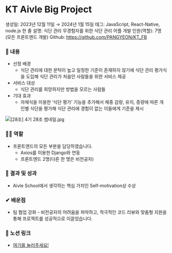 # KT Aivle Big Project

생성일: 2023년 12월 11일 → 2024년 1월 15일
태그: JavaScript, React-Native, node.js
한 줄 설명: 식단 관리 무경험자를 위한 식단 관리 어플
개발 인원(역할): 7명 (모든 프론트엔드 개발)
Github: https://github.com/PANGYEON/KT_FB

### 📖 내용

- 선정 배경
    - 식단 관리에 대한 문턱이 높고 일정한 기준이 존재하지 않기에 식단 관리 평가식을 도입해 식단 관리가 처음인 사람들을 위한 서비스 제공
- 서비스 대상
    - 식단 관리를 희망하지만 방법을 모르는 사람들
- 기대 효과
    - 자체식을 이용한 ‘식단 평가’ 기능을 추가해서 체중 감량, 유지, 증량에 따른 개인별 식단을 평가해 식단 관리에 경험이 없는 이들에게 기준을 제시

![[28조] 4기 28조 썸네일.jpg](KT%20Aivle%20Big%20Project%2017e6aedfa558401092eadd4635bbe8ae/28%25EC%25A1%25B0_4%25EA%25B8%25B0_28%25EC%25A1%25B0_%25EC%258D%25B8%25EB%2584%25A4%25EC%259D%25BC.jpg)

### 🙋‍♂️ 역할

- 프론트엔드의 모든 부분을 담당하였습니다.
    - Axios를 이용한 Django와 연동
    - 프론트엔드 2명(다른 한 명은 비전공자)

### 🎯 결과 및 성과

- Aivle School에서 생각하는 핵심 가치인 Self-motivation상 수상

### ✔ 배운점

- 팀 협업 강화 - 비전공자의 어려움을 파악하고, 적극적인 코드 리뷰와 맞춤형 지원을 통해 프로젝트를 성공적으로 이끌었습니다.

### 🚩 노션 링크

- [여기를 눌러주세요!](https://www.notion.so/735d3293bf654671949b046bd05229b6?pvs=21)
